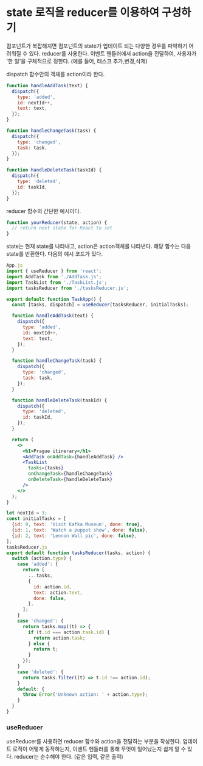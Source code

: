 
#  state 로직을 reducer를 이용하여 구성하기

컴포넌트가 복잡해지면 컴포넌트의 state가 업데이트 되는 다양한 경우를 파악하기 어려워질 수 있다. reducer를 사용한다. 이벤트 헨들러에서 action을 전달하여, 사용자가 '한 일'을 구체적으로 정한다. (예를 들어, 태스크 추가,변경,삭제)


dispatch 함수안의 객체를 action이라 한다.
```jsx
function handleAddTask(text) {
  dispatch({
    type: 'added',
    id: nextId++,
    text: text,
  });
}

function handleChangeTask(task) {
  dispatch({
    type: 'changed',
    task: task,
  });
}

function handleDeleteTask(taskId) {
  dispatch({
    type: 'deleted',
    id: taskId,
  });
}
```

reducer 함수의 간단한 예시이다.
```jsx
function yourReducer(state, action) {
  // return next state for React to set
}
```
state는 현재 state를 나타내고, action은 action객체를 나타낸다. 해당 함수는 다음 state를 반환한다.
다음의 예시 코드가 있다.

```jsx
App.js
import { useReducer } from 'react';
import AddTask from './AddTask.js';
import TaskList from './TaskList.js';
import tasksReducer from './tasksReducer.js';

export default function TaskApp() {
  const [tasks, dispatch] = useReducer(tasksReducer, initialTasks);

  function handleAddTask(text) {
    dispatch({
      type: 'added',
      id: nextId++,
      text: text,
    });
  }

  function handleChangeTask(task) {
    dispatch({
      type: 'changed',
      task: task,
    });
  }

  function handleDeleteTask(taskId) {
    dispatch({
      type: 'deleted',
      id: taskId,
    });
  }

  return (
    <>
      <h1>Prague itinerary</h1>
      <AddTask onAddTask={handleAddTask} />
      <TaskList
        tasks={tasks}
        onChangeTask={handleChangeTask}
        onDeleteTask={handleDeleteTask}
      />
    </>
  );
}

let nextId = 3;
const initialTasks = [
  {id: 0, text: 'Visit Kafka Museum', done: true},
  {id: 1, text: 'Watch a puppet show', done: false},
  {id: 2, text: 'Lennon Wall pic', done: false},
];
tasksReducer.js
export default function tasksReducer(tasks, action) {
  switch (action.type) {
    case 'added': {
      return [
        ...tasks,
        {
          id: action.id,
          text: action.text,
          done: false,
        },
      ];
    }
    case 'changed': {
      return tasks.map((t) => {
        if (t.id === action.task.id) {
          return action.task;
        } else {
          return t;
        }
      });
    }
    case 'deleted': {
      return tasks.filter((t) => t.id !== action.id);
    }
    default: {
      throw Error('Unknown action: ' + action.type);
    }
  }
}
```

### useReducer
useReducer를 사용하면 reducer 함수와 action을 전달하는 부분을 작성한다.
업데이트 로직이 어떻게 동작하는지, 이벤트 헨들러를 통해 무엇이 일어났는지 쉽게 알 수 있다.
reducer는 순수해야 한다. (같은 입력, 같은 출력)